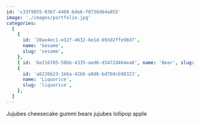 ```yaml
---
id: 'c33f9055-0367-4468-bde6-f0736d64e855'
image: './images/portfolio.jpg'
categories:
  [
    {
      id: '20ae4ec1-e32f-4632-8e1d-693d2ffe98d7',
      name: 'Sesame',
      slug: 'sesame',
    },
    { id: '6e216705-58bb-4335-aed6-d3472d464ea8', name: 'Bear', slug: 'bear' },
    {
      id: 'a6226b23-1b6a-42b6-a8d6-bd760cb98323',
      name: 'Liquorice',
      slug: 'liquorice',
    },
  ]
---
```


Jujubes cheesecake gummi bears jujubes lollipop apple
